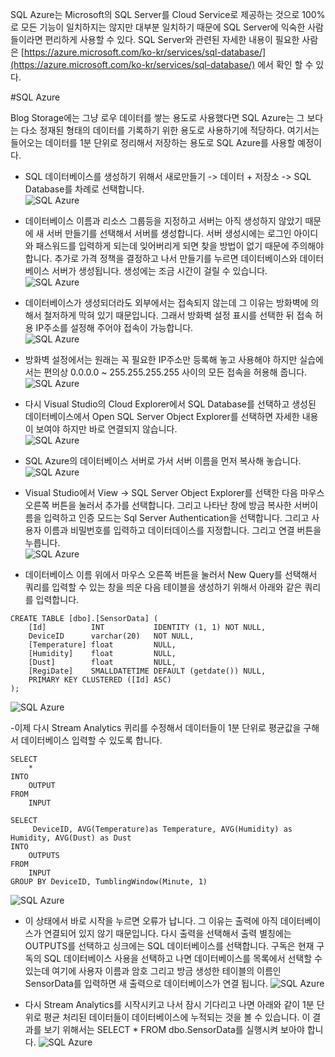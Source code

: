 ﻿SQL Azure는 Microsoft의 SQL Server를 Cloud Service로 제공하는 것으로 100%로 모든 기능이 일치하지는 않지만 대부분 일치하기 때문에 SQL Server에 익숙한 사람들이라면 편리하게 사용할 수 있다. SQL Server와 관련된 자세한 내용이 필요한 사람은 [https://azure.microsoft.com/ko-kr/services/sql-database/](https://azure.microsoft.com/ko-kr/services/sql-database/) 에서 확인 할 수 있다. 

#SQL Azure 

Blog Storage에는 그냥 로우 데이터를 쌓는 용도로 사용했다면 SQL Azure는 그 보다는 다소 정재된 형태의 데이터를 기록하기 위한 용도로 사용하기에 적당하다. 여기서는 들어오는 데이터를 1분 단위로 정리해서 저장하는 용도로 SQL Azure를 사용할 예정이다. 

- SQL 데이터베이스를 생성하기 위해서 새로만들기 -> 데이터 + 저장소 -> SQL Database를 차례로 선택합니다.<br>
![SQL Azure](https://github.com/KoreaEva/IoT/blob/master/Labs/IoT_Hub/images/sql001.PNG)<br>

- 데이터베이스 이름과 리소스 그룹등을 지정하고 서버는 아직 생성하지 않았기 때문에 새 서버 만들기를 선택해서 서버를 생성합니다. 서버 생성시에는 로그인 아이디와 패스워드를 입력하게 되는데 잊어버리게 되면 찾을 방법이 없기 때문에 주의해야 합니다. 추가로 가격 정책을 결정하고 나서 만들기를 누르면 데이터베이스와 데이터베이스 서버가 생성됩니다. 생성에는 조금 시간이 걸릴 수 있습니다. <br>
![SQL Azure](https://github.com/KoreaEva/IoT/blob/master/Labs/IoT_Hub/images/sql002.PNG)<br>

- 데이터베이스가 생성되더라도 외부에서는 접속되지 않는데 그 이유는 방화벽에 의해서 철저하게 막혀 있기 때문입니다. 그래서 방화벽 설정 표시를 선택한 뒤 접속 허용 IP주소를 설정해 주어야 접속이 가능합니다.<br> 
![SQL Azure](https://github.com/KoreaEva/IoT/blob/master/Labs/IoT_Hub/images/sql003.PNG)<br>

- 방화벽 설정에서는 원래는 꼭 필요한 IP주소만 등록해 놓고 사용해야 하지만 실습에서는 편의상 0.0.0.0 ~ 255.255.255.255 사이의 모든 접속을 허용해 줍니다. <br>
![SQL Azure](https://github.com/KoreaEva/IoT/blob/master/Labs/IoT_Hub/images/sql004.PNG)<br>

- 다시 Visual Studio의 Cloud Explorer에서 SQL Database를 선택하고 생성된 데이터베이스에서 Open SQL Server Object Explorer를 선택하면 자세한 내용이 보여야 하지만 바로 연결되지 않습니다.<br>
![SQL Azure](https://github.com/KoreaEva/IoT/blob/master/Labs/IoT_Hub/images/sql005.PNG)<br>

- SQL Azure의 데이터베이스 서버로 가서 서버 이름을 먼저 복사해 놓습니다.<br>
![SQL Azure](https://github.com/KoreaEva/IoT/blob/master/Labs/IoT_Hub/images/sql006.PNG)<br>

- Visual Studio에서 View -> SQL Server Object Explorer를 선택한 다음 마우스 오른쪽 버튼을 눌러서 추가를 선택합니다. 그리고 나타난 창에 방금 복사한 서버이름을 입력하고 인증 모드는 Sql Server Authentication을 선택합니다. 그리고 사용자 이름과 비밀번호를 입력하고 데이터데이스를 지정합니다. 그리고 연결 버튼을 누릅니다.<br>
![SQL Azure](https://github.com/KoreaEva/IoT/blob/master/Labs/IoT_Hub/images/sql007.PNG)<br>

- 데이터베이스 이름 위에서 마우스 오른쪽 버튼을 눌러서 New Query를 선택해서 쿼리를 입력할 수 있는 창을 띄운 다음 테이블을 생성하기 위해서 아래와 같은 쿼리를 입력합니다.<br>
~~~
CREATE TABLE [dbo].[SensorData] (
    [Id]          INT           IDENTITY (1, 1) NOT NULL,
	DeviceID	  varchar(20)	NOT NULL,
    [Temperature] float         NULL,
    [Humidity]    float         NULL,
    [Dust]        float         NULL,
    [RegiDate]    SMALLDATETIME DEFAULT (getdate()) NULL,
    PRIMARY KEY CLUSTERED ([Id] ASC)
);
~~~
![SQL Azure](https://github.com/KoreaEva/IoT/blob/master/Labs/IoT_Hub/images/sql009.PNG)<br>

-이제 다시 Stream Analytics 퀴리를 수정해서 데이터들이 1분 단위로 평균값을 구해서 데이터베이스 입력할 수 있도록 합니다. 
~~~
SELECT
    *
INTO
    OUTPUT
FROM
    INPUT
    
SELECT
     DeviceID, AVG(Temperature)as Temperature, AVG(Humidity) as Humidity, AVG(Dust) as Dust
INTO
    OUTPUTS
FROM
    INPUT
GROUP BY DeviceID, TumblingWindow(Minute, 1)
~~~
![SQL Azure](https://github.com/KoreaEva/IoT/blob/master/Labs/IoT_Hub/images/sql010.PNG)<br>

- 이 상태에서 바로 시작을 누르면 오류가 납니다. 그 이유는 출력에 아직 데이터베이스가 연결되어 있지 않기 때문입니다. 다시 출력을 선택해서 출력 별칭에는 OUTPUTS를 선택하고 싱크에는 SQL 데이터베이스를 선택합니다. 구독은 현재 구독의 SQL 데이터베이스 사용을 선택하고 나면 데이터베이스를 목록에서 선택할 수 있는데 여기에 사용자 이름과 암호 그리고 방금 생성한 테이블의 이름인 SensorData를 입력하면 새 출력으로 데이터베이스가 연결 됩니다.
![SQL Azure](https://github.com/KoreaEva/IoT/blob/master/Labs/IoT_Hub/images/sql011.PNG)<br>

- 다시 Stream Analytics를 시작시키고 나서 잠시 기다리고 나면 아래와 같이 1분 단위로 평균 처리된 데이터들이 데이터베이스에 누적되는 것을 볼 수 있습니다. 이 결과를 보기 위해서는 SELECT * FROM dbo.SensorData를 실행시켜 보아야 합니다. 
![SQL Azure](https://github.com/KoreaEva/IoT/blob/master/Labs/IoT_Hub/images/sql012.PNG)<br>
